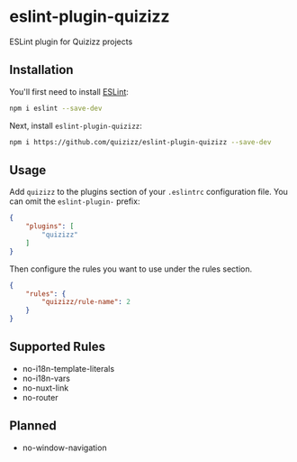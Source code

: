 # eslint-plugin-quizizz

ESLint plugin for Quizizz projects

## Installation

You'll first need to install [ESLint](https://eslint.org/):

```sh
npm i eslint --save-dev
```

Next, install `eslint-plugin-quizizz`:

```sh
npm i https://github.com/quizizz/eslint-plugin-quizizz --save-dev
```

## Usage

Add `quizizz` to the plugins section of your `.eslintrc` configuration file. You can omit the `eslint-plugin-` prefix:

```json
{
    "plugins": [
        "quizizz"
    ]
}
```


Then configure the rules you want to use under the rules section.

```json
{
    "rules": {
        "quizizz/rule-name": 2
    }
}
```

## Supported Rules

* no-i18n-template-literals
* no-i18n-vars
* no-nuxt-link
* no-router

## Planned

* no-window-navigation
